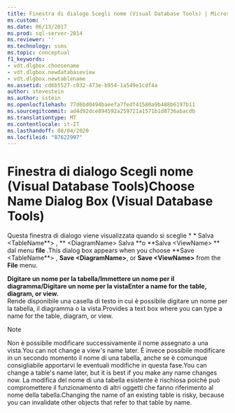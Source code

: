 ```yaml
---
title: Finestra di dialogo Scegli nome (Visual Database Tools) | Microsoft Docs
ms.custom: ''
ms.date: 06/13/2017
ms.prod: sql-server-2014
ms.reviewer: ''
ms.technology: ssms
ms.topic: conceptual
f1_keywords:
- vdt.dlgbox.choosename
- vdt.dlgbox.newdatabaseview
- vdt.dlgbox.newtablename
ms.assetid: cd6b5527-c032-473e-b954-1a549e1cdf4a
author: stevestein
ms.author: sstein
ms.openlocfilehash: 77d6bd0494baeefa7fedf41580a9b488b6197b11
ms.sourcegitcommit: ad4d92dce894592a259721a1571b1d8736abacdb
ms.translationtype: MT
ms.contentlocale: it-IT
ms.lasthandoff: 08/04/2020
ms.locfileid: "87622997"
---
```

# <a name="choose-name-dialog-box-visual-database-tools"></a><span data-ttu-id="181b5-102">Finestra di dialogo Scegli nome (Visual Database Tools)</span><span class="sxs-lookup"><span data-stu-id="181b5-102">Choose Name Dialog Box (Visual Database Tools)</span></span>
  <span data-ttu-id="181b5-103">Questa finestra di dialogo viene visualizzata quando si sceglie \* \* Salva \<TableName**> , \*\* \<DiagramName> Salva \*\*o \*\*Salva \<ViewName> \*\* dal menu **file** .</span><span class="sxs-lookup"><span data-stu-id="181b5-103">This dialog box appears when you choose \*\*Save \<TableName**> , **Save \<DiagramName>**, or **Save \<ViewName>** from the **File** menu.</span></span>  
  
 <span data-ttu-id="181b5-104">**Digitare un nome per la tabella/Immettere un nome per il diagramma/Digitare un nome per la vista**</span><span class="sxs-lookup"><span data-stu-id="181b5-104">**Enter a name for the table, diagram, or view.**</span></span>  
 <span data-ttu-id="181b5-105">Rende disponibile una casella di testo in cui è possibile digitare un nome per la tabella, il diagramma o la vista.</span><span class="sxs-lookup"><span data-stu-id="181b5-105">Provides a text box where you can type a name for the table, diagram, or view.</span></span>  
  
> [!NOTE]  
>  <span data-ttu-id="181b5-106">Non è possibile modificare successivamente il nome assegnato a una vista.</span><span class="sxs-lookup"><span data-stu-id="181b5-106">You can not change a view's name later.</span></span> <span data-ttu-id="181b5-107">È invece possibile modificare in un secondo momento il nome di una tabella, anche se è comunque consigliabile apportarvi le eventuali modifiche in questa fase.</span><span class="sxs-lookup"><span data-stu-id="181b5-107">You can change a table's name later, but it is best if you make any name changes now.</span></span> <span data-ttu-id="181b5-108">La modifica del nome di una tabella esistente è rischiosa poiché può compromettere il funzionamento di altri oggetti che fanno riferimento al nome della tabella.</span><span class="sxs-lookup"><span data-stu-id="181b5-108">Changing the name of an existing table is risky, because you can invalidate other objects that refer to that table by name.</span></span>  
  
  
